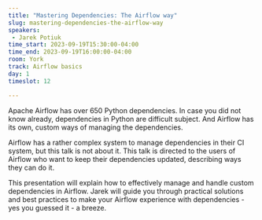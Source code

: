 ```yaml
---
title: "Mastering Dependencies: The Airflow way"
slug: mastering-dependencies-the-airflow-way
speakers:
 - Jarek Potiuk
time_start: 2023-09-19T15:30:00-04:00
time_end: 2023-09-19T16:00:00-04:00
room: York
track: Airflow basics
day: 1
timeslot: 12

---
```


Apache Airflow has over 650 Python dependencies. In case you did not know already, dependencies in Python are difficult subject. And Airflow has its own, custom ways of managing the dependencies. 
 
 
 
 Airflow has a rather complex system to manage dependencies in their CI system, but this talk is not about it. This talk is directed to the users of Airflow who want to keep their dependencies updated, describing ways they can do it.
 
 
 
 This presentation will explain how to effectively manage and handle custom dependencies in Airflow. Jarek will guide you through practical solutions and best practices to make your Airflow experience with dependencies - yes you guessed it - a breeze.
